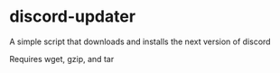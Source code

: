 # discord-updater
A simple script that downloads and installs the next version of discord

Requires wget, gzip, and tar
